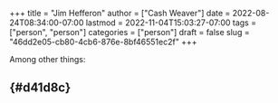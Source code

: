 +++
title = "Jim Hefferon"
author = ["Cash Weaver"]
date = 2022-08-24T08:34:00-07:00
lastmod = 2022-11-04T15:03:27-07:00
tags = ["person", "person"]
categories = ["person"]
draft = false
slug = "46dd2e05-cb80-4cb6-876e-8bf46551ec2f"
+++

Among other things:


##  {#d41d8c}
